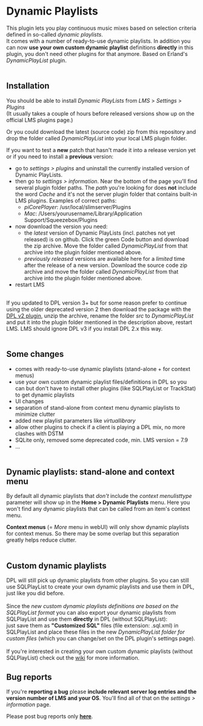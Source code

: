 Dynamic Playlists
====

This plugin lets you play continuous music mixes based on selection criteria defined in so-called <i>dynamic playlists</i>.<br>
It comes with a number of ready-to-use dynamic playlists. In addition you can now <b>use your own custom dynamic playlist</b> definitions <b>directly</b> in this plugin, you don't need other plugins for that anymore. Based on Erland's <i>DynamicPlayList</i> plugin.
<br><br>

## Installation

You should be able to install *Dynamic PlayLists* from *LMS* > *Settings* > *Plugins*<br>(It usually takes a couple of hours before released versions show up on the official LMS plugins page.)<br>

Or you could download the latest (source code) zip from this repository and drop the folder called *DynamicPlayList* into your local LMS plugin folder.

If you want to test a **new** patch that hasn't made it into a release version yet or if you need to install a **previous** version:

* go to *settings > plugins* and uninstall the currently installed version of Dynamic PlayLists.
* then go to *settings > information*. Near the bottom of the page you'll find several plugin folder paths. The *path* you're looking for does **not** include the word *Cache* and it's not the server plugin folder that contains built-in LMS plugins. Examples of correct paths:
    * *piCorePlayer*: /usr/local/slimserver/Plugins
    * *Mac*: /Users/yourusername/Library/Application Support/Squeezebox/Plugins
* now download the version you need:
    * the *latest* version of Dynamic PlayLists (incl. patches not yet released) is on github. Click the green Code button and download the zip archive. Move the folder called *DynamicPlayList* from that archive into the plugin folder mentioned above.
	* *previously released* versions are available here for a *limited* time after the release of a new version. Download the source code zip archive and move the folder called *DynamicPlayList* from that archive into the plugin folder mentioned above.
* restart LMS
<br><br>

If you updated to DPL version 3+ but for some reason prefer to continue using the older deprecated version 2 then download the package with the [DPL v2 plugin](https://github.com/erland/lms-dynamicplaylist), unzip the archive, rename the folder *src* to *DynamicPlayList* and put it into the plugin folder mentioned in the description above, restart LMS. LMS should ignore DPL v3 if you install DPL 2.x this way.
<br><br>

## Some changes<br>
- comes with ready-to-use dynamic playlists (stand-alone + for context menus)
- use your own custom dynamic playlist files/definitions in DPL so you can but don't have to install other plugins (like SQLPlayList or TrackStat) to get dynamic playlists
- UI changes
- separation of stand-alone from context menu dynamic playlists to minimize clutter
- added new playlist parameters like <i>virtuallibrary</i>
- allow other plugins to check if a client is playing a DPL mix, no more clashes with DSTM
- SQLite only, removed some deprecated code, min. LMS version = 7.9
- …
<br><br>

## Dynamic playlists: stand-alone and context menu
By default all dynamic playlists that *don't* include the *context menulisttype* parameter will show up in the **Home > Dynamic Playlists** menu. Here you won't find any dynamic playlists that can be called from an item's context menu.<br>

**Context menus** (= *More* menu in webUI) will only show dynamic playlists for context menus. So there may be some overlap but this separation greatly helps reduce clutter.
<br><br>

## Custom dynamic playlists

DPL will still pick up dynamic playlists from other plugins. So you can still use SQLPlayList to create your own dynamic playlists and use them in DPL, just like you did before.<br><br>
Since the <i>new custom dynamic playlists definitions are based on the SQLPlayList format</i> you can also export your dynamic playlists from SQLPlayList and use them <b>directly</b> in DPL (without SQLPlayList):<br>
just save them as <b>"Customized SQL"</b> files (file extension: .sql.xml) in SQLPlayList and place these files in the new <i>DynamicPlayList folder for custom files</i> (which you can change/set on the DPL plugin's settings page).
<br><br>
If you're interested in creating your own custom dynamic playlists (without SQLPlayList) check out the [wiki](https://github.com/AF-1/lms-dynamicplaylists/wiki/DPL-playlist-format) for more information.

## Bug reports

If you're **reporting a bug** please **include relevant server log entries and the version number of LMS and your OS**. You'll find all of that on the *settings > information* page.

Please post bug reports only [**here**](https://forums.slimdevices.com/showthread.php?115073-Announce-Dynamic-Playlists-3-(mod)).
